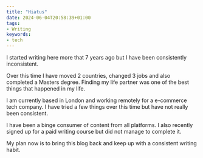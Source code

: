 ```yaml
---
title: "Hiatus"
date: 2024-06-04T20:58:39+01:00
tags:
- Writing
keywords:
- tech
---
```


I started writing here more that 7 years ago<!--more--> but I have been consistently inconsistent.

Over this time I have moved 2 countries, changed 3 jobs and also completed a Masters degree. Finding my
life partner was one of the best things that happened in my life.

I am currently based in London and working remotely for a e-commerce tech company. I have tried a few things
over this time but have not really been consistent.

I have been a binge consumer of content from all platforms. I also recently signed up for a paid writing
course but did not manage to complete it.

My plan now is to bring this blog back and keep up with a consistent writing habit.
